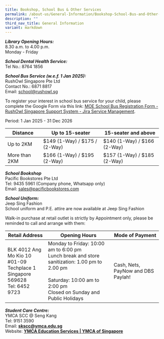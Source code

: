 ```yaml
---
title: Bookshop, School Bus & Other Services
permalink: /about-us/General-Information/Bookshop-School-Bus-and-Other-Services/
description: ""
third_nav_title: General Information
variant: markdown
---
```

**_Library Opening Hours:_**<br>
8.30 a.m. to 4.00 p.m.<br>
Monday - Friday

**_School Dental Health Service:_**<br>
Tel No.: 8764 1856

**_School Bus Service (w.e.f. 1 Jan 2025):_**<br>
RushOwl Singapore Pte Ltd<br>
Contact No.: 6871 8817<br>
Email: school@rushowl.sg

To register your interest in school bus service for your child, please complete the Google Form via this link: [MOE School Bus Registration Form - RushOwl Singapore Support System - Jira Service Management](https://rushowl-sg-ops-tracker.atlassian.net/servicedesk/customer/portal/1/group/1/create/10015).

Period: 1 Jan 2025 - 31 Dec 2026

| Distance | Up to 15-seater | 15-seater and above |
| -------- | -------- | -------- |
| Up to 2KM     | $149 (1-Way) / $175 / (2-Way)     | $140 (1-Way) / $166 (2-Way)     |
| More than 2KM | $166 (1-Way) / $195 (2-Way) | $157 (1-Way) / $185 (2-Way) |


**_School Bookshop_**<br>
Pacific Bookstores Pte Ltd<br>
Tel: 9435 5961 (Company phone, Whatsapp only)<br>
Email: sales@pacificbookstores.com<br>

**_School Uniform:_**<br>
Jeep Sing Fashion  
School uniform and P.E. attire are now available at Jeep Sing Fashion
  
Walk-in purchase at retail outlet is strictly by Appointment only, please be reminded to call and arrange with them:

| Retail Address | Opening Hours | Mode of Payment |
| -------- | -------- | -------- |
| BLK 4012 Ang Mo Kio 10 <br>#01-09 Techplace 1 <br>Singapore 569628<br>Tel: 6452 9723     | Monday to Friday: 10:00 am to 6:00 pm<br>Lunch break and store sanitization: 1.00 pm to 2.00 pm<br><br>Saturday: 10:00 am to 2:00 pm<br>Closed on Sunday and Public Holidays     | Cash, Nets, PayNow and DBS Paylah!    |


**_Student Care Centre:_**<br>
YMCA SCC @ Seng Kang<br>
Tel: 9151 3590<br>
Email:&nbsp;[**skscc@ymca.edu.sg**](mailto:skscc@ymca.edu.sg)<br>
Website:&nbsp;**[YMCA Education Services | YMCA of Singapore](https://www.ymca.org.sg/education/ymca-education-services/)**